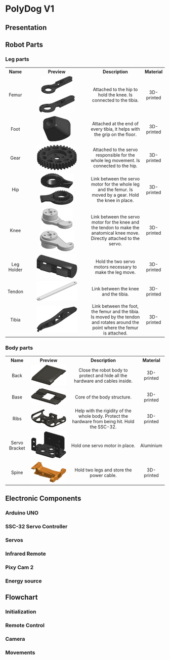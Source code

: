 # PolyDog V1

## Presentation

## Robot Parts

### Leg parts

<table> <!--Table-->
<tbody> <!--Table Body-->
    <tr> <!-- TABLE HEADER -->
        <th align="center">Name</th>
        <th align="center" width="220">Preview</th>
        <th align="center" width="180">Description</th>
        <th align="center">Material</th>
    </tr>
    <tr> <!--Line-->
        <td align="center">Femur</td>
        <td align="center">
            <img src="./polydog-v1/docs/parts-preview/femur-left.png"
            width="100" />
            <img src="./polydog-v1/docs/parts-preview/femur-right.png" width="114" />
        </td>
        <td align="center">Attached to the hip to hold the knee. Is connected to the tibia.</td>
        <td align="center">3D-printed</td>
    </tr>
    <tr> <!--Line-->
        <td align="center">Foot</td>
        <td align="center">
            <img src="./polydog-v1/docs/parts-preview/foot.png"
            width="90" />
        </td>
        <td align="center">Attached at the end of every tibia, it helps with the grip on the floor.</td>
        <td align="center">3D-printed</td>
    </tr>
    <tr> <!--Line-->
        <td align="center">Gear</td>
        <td align="center">
            <img src="./polydog-v1/docs/parts-preview/gear.png"
            width="130" />
        </td>
        <td align="center">Attached to the servo responsible for the whole leg movement. Is connected to the hip.</td>
        <td align="center">3D-printed</td>
    </tr>
    <tr> <!--Line-->
        <td align="center">Hip</td>
        <td align="center">
            <img src="./polydog-v1/docs/parts-preview/hip-left.png"
            width="104" />
            <img src="./polydog-v1/docs/parts-preview/hip-right.png" width="107" />
        </td>
        <td align="center">Link between the servo motor for the whole leg and the femur. Is moved by a gear. Hold the knee in place.</td>
        <td align="center">3D-printed</td>
    </tr>
    <tr> <!--Line-->
        <td align="center">Knee</td>
        <td align="center">
            <img src="./polydog-v1/docs/parts-preview/knee-left.png"
            width="100" />
            <img src="./polydog-v1/docs/parts-preview/knee-right.png" width="110" />
        </td>
        <td align="center">Link between the servo motor for the knee and the tendon to make the anatomical knee move. Directly attached to the servo.</td>
        <td align="center">3D-printed</td>
    </tr>
        <tr> <!--Line-->
        <td align="center">Leg Holder</td>
        <td align="center">
            <img src="./polydog-v1/docs/parts-preview/leg-holder.png"
            width="130" />
        </td>
        <td align="center">Hold the two servo motors necessary to make the leg move.</td>
        <td align="center">3D-printed</td>
    </tr>
    <tr> <!--Line-->
        <td align="center">Tendon</td>
        <td align="center">
            <img src="./polydog-v1/docs/parts-preview/tendon.png"
            width="130" />
        </td>
        <td align="center">Link between the knee and the tibia.</td>
        <td align="center">3D-printed</td>
    </tr>
    <tr> <!--Line-->
        <td align="center">Tibia</td>
        <td align="center">
            <img src="./polydog-v1/docs/parts-preview/tibia.png"
            width="130" />
        </td>
        <td align="center">Link between the foot, the femur and the tibia. Is moved by the tendon and rotates around the point where the femur is attached.</td>
        <td align="center">3D-printed</td>
    </tr>
</tbody>
</table>

### Body parts

<table> <!--Table-->
<tbody> <!--Table Body-->
    <tr> <!-- TABLE HEADER -->
        <th align="center">Name</th>
        <th align="center">Preview</th>
        <th align="center">Description</th>
        <th aling="center">Material</th>
    </tr>
    <tr> <!--Line-->
        <td align="center">Back</td>
        <td align="center">
            <img src="./polydog-v1/docs/parts-preview/back.png"
            width="300"/>
        </td>
        <td align="center">Close the robot body to protect and hide all the hardware and cables inside.</td>
        <td align="center">3D-printed</td>
    </tr>
    <tr> <!--Line-->
        <td align="center">Base</td>
        <td align="center">
            <img src="./polydog-v1/docs/parts-preview/base.png"
            width="300"/>
        </td>
        <td align="center">Core of the body structure.</td>
        <td align="center">3D-printed</td>
    </tr>
    <tr> <!--Line-->
        <td align="center">Ribs</td>
        <td align="center">
            <img src="./polydog-v1/docs/parts-preview/ribs.png"
            width="300"/>
        </td>
        <td align="center">Help with the rigidity of the whole body. Protect the hardware from being hit. Hold the SSC-32.</td>
        <td align="center">3D-printed</td>
    </tr>
    <tr> <!--Line-->
        <td align="center">Servo Bracket</td>
        <td align="center">
            <img src="./polydog-v1/docs/parts-preview/servo-bracket.png"
            width="300"/>
        </td>
        <td align="center">Hold one servo motor in place.</td>
        <td align="center">Aluminium</td>
    </tr>
    <tr> <!--Line-->
        <td align="center">Spine</td>
        <td align="center">
            <img src="./polydog-v1/docs/parts-preview/spine.png"
            width="300"/>
        </td>
        <td align="center">Hold two legs and store the power cable.</td>
        <td align="center">3D-printed</td>
    </tr>
</table>
</tbody>

## Electronic Components

### Arduino UNO

### SSC-32 Servo Controller

### Servos

### Infrared Remote

### Pixy Cam 2

### Energy source

## Flowchart

### Initialization

### Remote Control

### Camera

### Movements
